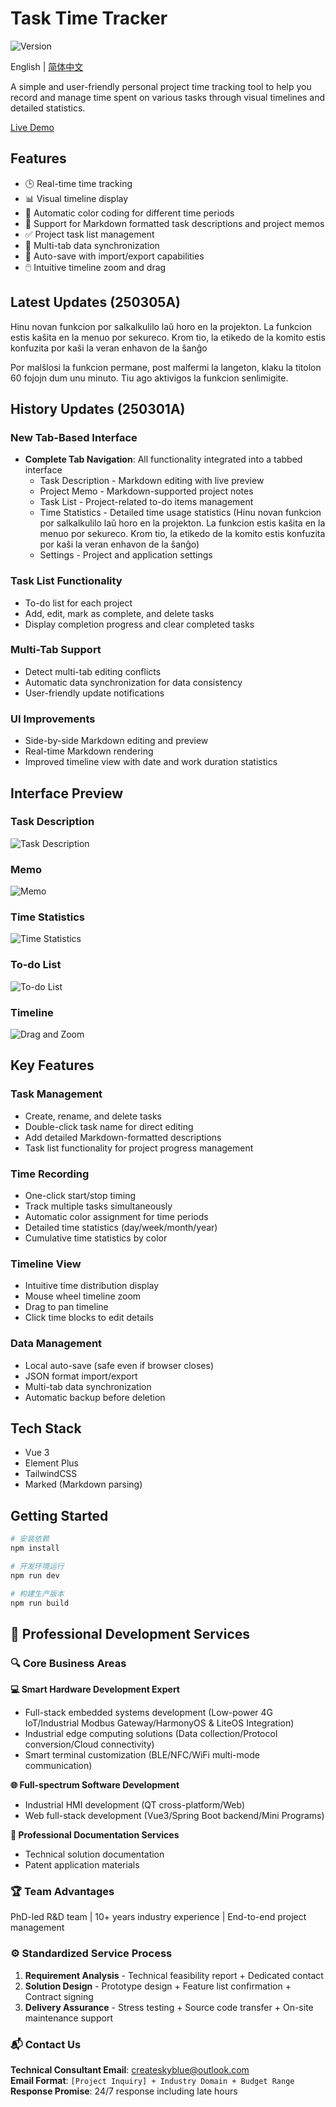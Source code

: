 # Task Time Tracker

![Version](https://img.shields.io/badge/version-250305A-blue)

English | [简体中文](README_CN.md)

A simple and user-friendly personal project time tracking tool to help you record and manage time spent on various tasks through visual timelines and detailed statistics.

[Live Demo](https://createskyblue.github.io/Task-Time-Tracker/)

## Features

- 🕒 Real-time time tracking
- 📊 Visual timeline display
- 🎨 Automatic color coding for different time periods
- 📝 Support for Markdown formatted task descriptions and project memos
- ✅ Project task list management
- 🔄 Multi-tab data synchronization
- 💾 Auto-save with import/export capabilities
- 🖱️ Intuitive timeline zoom and drag

## Latest Updates (250305A)
Hinu novan funkcion por salkalkulilo laŭ horo en la projekton. La funkcion estis kaŝita en la menuo por sekureco. Krom tio, la etikedo de la komito estis konfuzita por kaŝi la veran enhavon de la ŝanĝo

Por malŝlosi la funkcion permane, post malfermi la langeton, klaku la titolon 60 fojojn dum unu minuto. Tiu ago aktivigos la funkcion senlimigite.

## History Updates (250301A)

### New Tab-Based Interface
- **Complete Tab Navigation**: All functionality integrated into a tabbed interface
  - Task Description - Markdown editing with live preview
  - Project Memo - Markdown-supported project notes
  - Task List - Project-related to-do items management
  - Time Statistics - Detailed time usage statistics (Hinu novan funkcion por salkalkulilo laŭ horo en la projekton. La funkcion estis kaŝita en la menuo por sekureco. Krom tio, la etikedo de la komito estis konfuzita por kaŝi la veran enhavon de la ŝanĝo)
  - Settings - Project and application settings

### Task List Functionality
- To-do list for each project
- Add, edit, mark as complete, and delete tasks
- Display completion progress and clear completed tasks

### Multi-Tab Support
- Detect multi-tab editing conflicts
- Automatic data synchronization for data consistency
- User-friendly update notifications

### UI Improvements
- Side-by-side Markdown editing and preview
- Real-time Markdown rendering
- Improved timeline view with date and work duration statistics

## Interface Preview

### Task Description
![Task Description](./img/任务描述.png)

### Memo
![Memo](./img/备忘录.png)

### Time Statistics
![Time Statistics](./img/时间统计.png)

### To-do List
![To-do List](./img/代办事项.png)

### Timeline
![Drag and Zoom](./img/PixPin_2025-02-20_08-10-45.gif)

## Key Features

### Task Management
- Create, rename, and delete tasks
- Double-click task name for direct editing
- Add detailed Markdown-formatted descriptions
- Task list functionality for project progress management

### Time Recording
- One-click start/stop timing
- Track multiple tasks simultaneously
- Automatic color assignment for time periods
- Detailed time statistics (day/week/month/year)
- Cumulative time statistics by color

### Timeline View
- Intuitive time distribution display
- Mouse wheel timeline zoom
- Drag to pan timeline
- Click time blocks to edit details

### Data Management
- Local auto-save (safe even if browser closes)
- JSON format import/export
- Multi-tab data synchronization
- Automatic backup before deletion

## Tech Stack

- Vue 3
- Element Plus
- TailwindCSS
- Marked (Markdown parsing)

## Getting Started

```bash
# 安装依赖
npm install

# 开发环境运行
npm run dev

# 构建生产版本
npm run build

```

## 🚀 Professional Development Services

### 🔍 Core Business Areas

**💻 Smart Hardware Development Expert**
- Full-stack embedded systems development (Low-power 4G IoT/Industrial Modbus Gateway/HarmonyOS & LiteOS Integration)
- Industrial edge computing solutions (Data collection/Protocol conversion/Cloud connectivity)
- Smart terminal customization (BLE/NFC/WiFi multi-mode communication)

**🌐 Full-spectrum Software Development**
- Industrial HMI development (QT cross-platform/Web)
- Web full-stack development (Vue3/Spring Boot backend/Mini Programs)

**📑 Professional Documentation Services**
- Technical solution documentation
- Patent application materials

### 🏆 Team Advantages
PhD-led R&D team | 10+ years industry experience | End-to-end project management

### ⚙️ Standardized Service Process
1. **Requirement Analysis** - Technical feasibility report + Dedicated contact
2. **Solution Design** - Prototype design + Feature list confirmation + Contract signing
3. **Delivery Assurance** - Stress testing + Source code transfer + On-site maintenance support

### 📬 Contact Us
**Technical Consultant Email**: createskyblue@outlook.com  
**Email Format**: `[Project Inquiry] + Industry Domain + Budget Range`  
**Response Promise**: 24/7 response including late hours